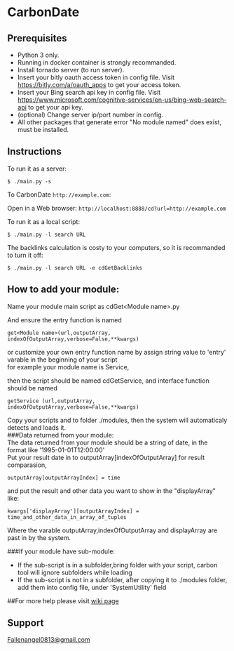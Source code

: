 # CarbonDate

## Prerequisites
* Python 3 only.
* Running in docker container is strongly recommanded.
* Install tornado server (to run server).
* Insert your bitly oauth access token in config file. Visit https://bitly.com/a/oauth_apps to get your access token.
* Insert your Bing search api key in config file. Visit https://www.microsoft.com/cognitive-services/en-us/bing-web-search-api to get your api key.
* (optional) Change server ip/port number in config.
* All other packages that generate error "No module named" does exist, must be installed.

## Instructions

To run it as a server:

```
$ ./main.py -s
```
To CarbonDate `http://example.com`:

Open in a Web browser: `http://localhost:8888/cd?url=http://example.com`

To run it as a local script:

```
$ ./main.py -l search URL
```

The backlinks calculation is costy to your computers, so it is recommanded to turn it off:

```
$ ./main.py -l search URL -e cdGetBacklinks
```
## How to add your module:

Name your module main script as cdGet\<Module name\>.py

And ensure the entry function is named  
```
get<Module name>(url,outputArray, indexOfOutputArray,verbose=False,**kwargs)  
```
or customize your own entry function name by assign string value to 'entry' varable in the beginning of your script  
for example your module name is Service, 

then the script should be named cdGetService, and interface function should be named  
```
getService (url,outputArray, indexOfOutputArray,verbose=False,**kwargs)  
```

Copy your scripts and to folder ./modules, then the system will automaticaly detects and loads it.  
###Data returned from your module:  
The data returned from your module should be a string of date, in the format like '1995-01-01T12:00:00'  
Put your result date in to outputArray\[indexOfOutputArray\] for result comparasion,  
```
outputArray[outputArrayIndex] = time
```
and put the result and other data you want to show in the "displayArray" like:  
```
kwargs['displayArray'][outputArrayIndex] = time_and_other_data_in_array_of_tuples
```
Where the varable outputArray,indexOfOutputArray and displayArray are past in by the system.  


###If your module have sub-module:

* If the sub-script is in a subfolder,bring folder with your script, carbon tool will ignore subfolders while loading
* If the sub-script is not in a subfolder, after copying it to ./modules folder, add them into config file, under 'SystemUtility' field

##For more help please visit [wiki page](https://github.com/DarkAngelZT/CarbonDate/wiki)

## Support

Fallenangel0813@gmail.com
